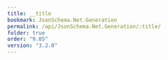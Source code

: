 ```yaml
---
title: __title
bookmark: JsonSchema.Net.Generation
permalink: /api/JsonSchema.Net.Generation/:title/
folder: true
order: "9.05"
version: "3.2.0"
---
```

